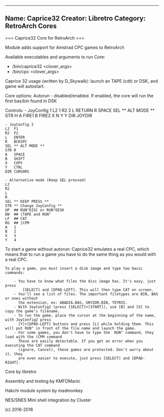 -----------------------
Name: Caprice32 
Creator: Libretro
Category: RetroArch Cores
-----------------------
=== Caprice32 Core for RetroArch ===
 
Module adds support for Amstrad CPC games to RetroArch
 
Available executables and arguments to run Core:
- /bin/caprice32 <rom> <clover_args>
- /bin/cpc <rom> <clover_args>

 Caprice 32 usage (written by D_Skywalk): 
    launch an TAPE (cdt) or DSK, and game will autostart.

 Core options:
  Autorun - disabled/enabled. If enabled, the core will run the first bas/bin found in DSK

 Controls:
	- JoyConfig 1
	L2  1
	R2  2
	L   RETURN
	R   SPACE
	SEL ** ALT MODE **
	STR H
	A   FIRE1
	B   FIRE2
	X   N
	Y   Y
	DIR JOYDIR

	- JoyConfig 2
	L2  F1
	R2  F2
	L   ENTER
	R   BCKSPC
	SEL ** ALT MODE **
	STR R
	A   SPACE
	B   SHIFT
	X   COPY
	Y   CTRL
	DIR CURSORS

    - Alternative mode (Keep SEL pressed)
	L2  
	R2  
	L   
	R   
	SEL ** KEEP PRESS **
	STR ** Change JoyConfig **
	UP  ## RUN"DISC or RUN"DISK
	DW  ## |TAPE and RUN"
	LF  ## CAT
	RG  ## |CPM
	A   1
	B   2
	X   3
	Y   4

	
 To start a game without autorun:
	Caprice32 emulates a real CPC, which means that to run a game you have to do the same thing as you would with a real CPC.

	To play a game, you must insert a disk image and type two basic commands:

		- You have to know what files the disc image has. It's easy, just press
		    [SELECT] and [DPAD-LEFT]. This will then type CAT on screen.
		- You'll see a list of files. The important filetypes are BIN, BAS or ones without 
		  the extension, ex: ABADIA.BAS, GRYZOR.BIN, TETRIS.
		- With JoyConfig2 (press [SELECT]+[START]), use [B] and [X] to copy the game's filename.
		- To run the game, place the cursor at the beginning of the name, with JoyConfig2 press
		  [Y]+[DPAD-LEFT] buttons and press [L] while holding them. This will put RUN" in front of the file name and launch the game.
		- For some games, you don't have to type the  RUN" command, they load with the |CPM command 
          Those are easily detectable. If you get an error when you executing the CAT command
          (ignore, Cancel), these games are protected. Don't worry about it, they 
          are even easier to execute, just press [SELECT] and [DPAD-RIGHT].

Core by libretro

Assembly and testing by KMFDManic

Hakchi module system by madmonkey

NES/SNES Mini shell integration by Cluster

(c) 2016-2018

